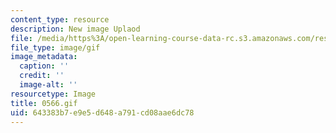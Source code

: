 ```yaml
---
content_type: resource
description: New image Uplaod
file: /media/https%3A/open-learning-course-data-rc.s3.amazonaws.com/res-21g-01-kana-spring-2010/643383b7e9e5d648a791cd08aae6dc78_0566.gif
file_type: image/gif
image_metadata:
  caption: ''
  credit: ''
  image-alt: ''
resourcetype: Image
title: 0566.gif
uid: 643383b7-e9e5-d648-a791-cd08aae6dc78
---
```

